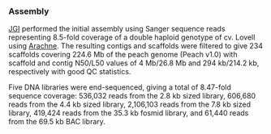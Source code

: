 ### Assembly

[JGI](http://europepmc.org/abstract/MED/23525075) performed the initial
assembly using Sanger sequence reads representing 8.5-fold coverage of a
double haploid genotype of cv. Lovell using
[Arachne](http://www.broadinstitute.org/crd/wiki/index.php/Arachne_Main_Page).
The resulting contigs and scaffolds were filtered to give 234 scaffolds
covering 224.6 Mb of the peach genome (Peach v1.0) with scaffold and
contig N50/L50 values of 4 Mb/26.8 Mb and 294 kb/214.2 kb, respectively
with good QC statistics.

Five DNA libraries were end-sequenced, giving a total of 8.47-fold
sequence coverage: 536,032 reads from the 2.8 kb sized library, 606,680
reads from the 4.4 kb sized library, 2,106,103 reads from the 7.8 kb
sized library, 419,424 reads from the 35.3 kb fosmid library, and 61,440
reads from the 69.5 kb BAC library.
